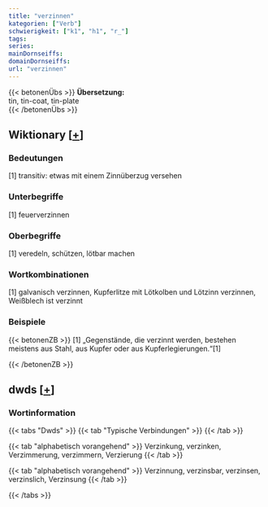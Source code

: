 ```yaml
---
title: "verzinnen"
kategorien: ["Verb"]
schwierigkeit: ["k1", "h1", "r_"]
tags:
series:
mainDornseiffs:
domainDornseiffs:
url: "verzinnen"
---
```


{{< betonenÜbs >}}
**Übersetzung:**  
tin, tin-coat, tin-plate  
{{< /betonenÜbs >}}

## Wiktionary [[+](https://de.wiktionary.org/wiki/verzinnen)]

### Bedeutungen
[1] transitiv: etwas mit einem Zinnüberzug versehen  

### Unterbegriffe
[1] feuerverzinnen  

### Oberbegriffe
[1] veredeln, schützen, lötbar machen  

### Wortkombinationen
[1] galvanisch verzinnen, Kupferlitze mit Lötkolben und Lötzinn verzinnen, Weißblech ist verzinnt  

### Beispiele
{{< betonenZB >}}
[1] „Gegenstände, die verzinnt werden, bestehen meistens aus Stahl, aus Kupfer oder aus Kupferlegierungen.“[1]  

{{< /betonenZB >}}


## dwds [[+](https://www.dwds.de/wb/verzinnen)]

### Wortinformation
{{< tabs "Dwds" >}}
{{< tab "Typische Verbindungen" >}}
{{< /tab >}}

{{< tab "alphabetisch vorangehend" >}}
Verzinkung, verzinken, Verzimmerung, verzimmern, Verzierung
{{< /tab >}}

{{< tab "alphabetisch vorangehend" >}}
Verzinnung, verzinsbar, verzinsen, verzinslich, Verzinsung
{{< /tab >}}

{{< /tabs >}}

